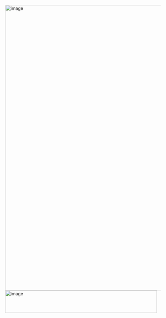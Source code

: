 <img width="1871" height="926" alt="image" src="https://github.com/user-attachments/assets/9103534f-ba97-4ddc-a7aa-72b7f26325f6" />




<img width="491" height="73" alt="image" src="https://github.com/user-attachments/assets/00d5a160-dedd-4cbf-a923-b4829674463d" />
